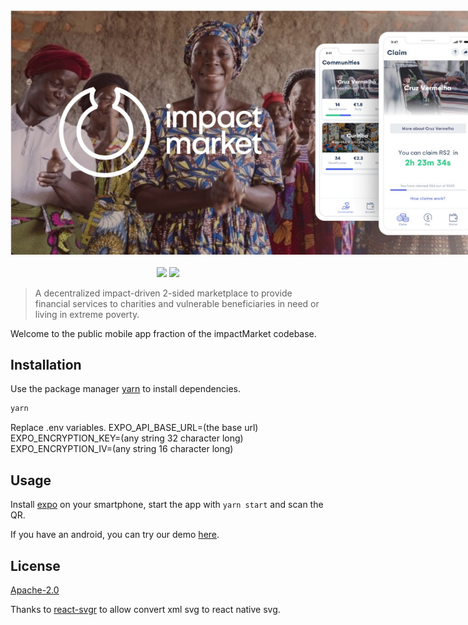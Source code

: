 <div align="center">
    <img src="feature.jpeg" style="max-width: 800px"><br/><br/>
    <a href="https://expo.io/@impactmarket/"><img src="https://img.shields.io/badge/Runs%20with%20Expo-4630EB.svg?style=flat-square&logo=EXPO&labelColor=f3f3f3&logoColor=000"/></a>
    <a href="https://github.com/impactMarket/mobile-app/workflows"><img src="https://github.com/impactMarket/mobile-app/workflows/CodeQL/badge.svg"/></a>
</div>

> A decentralized impact-driven 2-sided marketplace to provide financial services to charities and vulnerable beneficiaries in need or living in extreme poverty.

Welcome to the public mobile app fraction of the impactMarket codebase.

## Installation

Use the package manager [yarn](https://yarnpkg.com/) to install dependencies.

```bash
yarn
```

Replace .env variables.
EXPO_API_BASE_URL=(the base url)
EXPO_ENCRYPTION_KEY=(any string 32 character long)
EXPO_ENCRYPTION_IV=(any string 16 character long)

## Usage

Install [expo](https://expo.io/) on your smartphone, start the app with `yarn start` and scan the QR.

If you have an android, you can try our demo [here](https://expo.io/@impactmarket/).

## License
[Apache-2.0](LICENSE)

Thanks to [react-svgr](https://react-svgr.com/playground/?native=true&typescript=true) to allow convert xml svg to react native svg.

